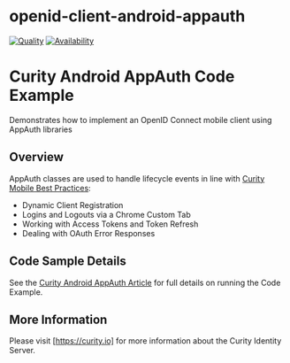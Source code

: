 # openid-client-android-appauth

[![Quality](https://img.shields.io/badge/quality-demo-red)](https://curity.io/resources/code-examples/status/)
[![Availability](https://img.shields.io/badge/availability-source-blue)](https://curity.io/resources/code-examples/status/)

# Curity Android AppAuth Code Example

Demonstrates how to implement an OpenID Connect mobile client using AppAuth libraries

## Overview

AppAuth classes are used to handle lifecycle events in line with [Curity Mobile Best Practices](https://curity.io/resources/learn/oauth-for-mobile-apps-best-practices/):

* Dynamic Client Registration
* Logins and Logouts via a Chrome Custom Tab
* Working with Access Tokens and Token Refresh
* Dealing with OAuth Error Responses

## Code Sample Details

See the [Curity Android AppAuth Article](https://curity.io/resources/learn/kotlin-android-appauth/) for full details on running the Code Example.

## More Information

Please visit [https://curity.io] for more information about the Curity Identity Server.